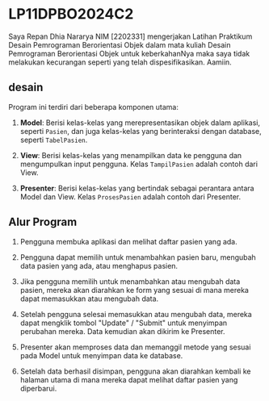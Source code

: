 # LP11DPBO2024C2
Saya Repan Dhia Nararya NIM [2202331] mengerjakan Latihan Praktikum Desain Pemrograman Berorientasi Objek dalam mata kuliah Desain Pemrograman Berorientasi Objek untuk keberkahanNya maka saya tidak melakukan kecurangan seperti yang telah dispesifikasikan. Aamiin.

## desain
Program ini terdiri dari beberapa komponen utama:

1. **Model**: Berisi kelas-kelas yang merepresentasikan objek dalam aplikasi, seperti `Pasien`, dan juga kelas-kelas yang berinteraksi dengan database, seperti `TabelPasien`.

2. **View**: Berisi kelas-kelas yang menampilkan data ke pengguna dan mengumpulkan input pengguna. Kelas `TampilPasien` adalah contoh dari View.

3. **Presenter**: Berisi kelas-kelas yang bertindak sebagai perantara antara Model dan View. Kelas `ProsesPasien` adalah contoh dari Presenter.

## Alur Program

1. Pengguna membuka aplikasi dan melihat daftar pasien yang ada.

2. Pengguna dapat memilih untuk menambahkan pasien baru, mengubah data pasien yang ada, atau menghapus pasien.

3. Jika pengguna memilih untuk menambahkan atau mengubah data pasien, mereka akan diarahkan ke form yang sesuai di mana mereka dapat memasukkan atau mengubah data.

4. Setelah pengguna selesai memasukkan atau mengubah data, mereka dapat mengklik tombol "Update" / "Submit" untuk menyimpan perubahan mereka. Data kemudian akan dikirim ke Presenter.

5. Presenter akan memproses data dan memanggil metode yang sesuai pada Model untuk menyimpan data ke database.

6. Setelah data berhasil disimpan, pengguna akan diarahkan kembali ke halaman utama di mana mereka dapat melihat daftar pasien yang diperbarui.
